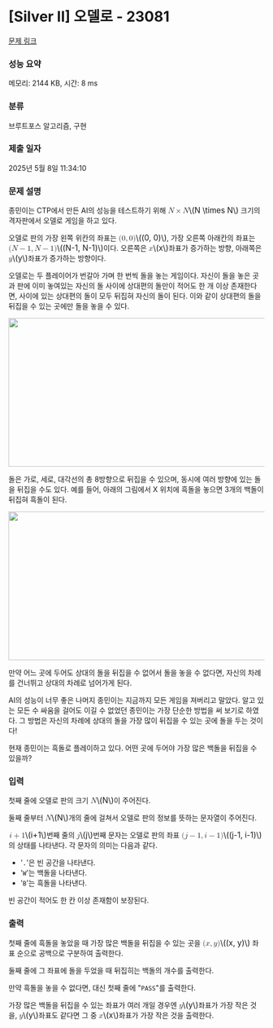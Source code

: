 # [Silver II] 오델로 - 23081 

[문제 링크](https://www.acmicpc.net/problem/23081) 

### 성능 요약

메모리: 2144 KB, 시간: 8 ms

### 분류

브루트포스 알고리즘, 구현

### 제출 일자

2025년 5월 8일 11:34:10

### 문제 설명

<p>종민이는 CTP에서 만든 AI의 성능을 테스트하기 위해 <mjx-container class="MathJax" jax="CHTML" style="font-size: 109%; position: relative;"><mjx-math class="MJX-TEX" aria-hidden="true"><mjx-mi class="mjx-i"><mjx-c class="mjx-c1D441 TEX-I"></mjx-c></mjx-mi><mjx-mo class="mjx-n" space="3"><mjx-c class="mjx-cD7"></mjx-c></mjx-mo><mjx-mi class="mjx-i" space="3"><mjx-c class="mjx-c1D441 TEX-I"></mjx-c></mjx-mi></mjx-math><mjx-assistive-mml unselectable="on" display="inline"><math xmlns="http://www.w3.org/1998/Math/MathML"><mi>N</mi><mo>×</mo><mi>N</mi></math></mjx-assistive-mml><span aria-hidden="true" class="no-mathjax mjx-copytext">\(N \times N\)</span></mjx-container> 크기의 격자판에서 오델로 게임을 하고 있다.</p>

<p>오델로 판의 가장 왼쪽 위칸의 좌표는 <mjx-container class="MathJax" jax="CHTML" style="font-size: 109%; position: relative;"><mjx-math class="MJX-TEX" aria-hidden="true"><mjx-mo class="mjx-n"><mjx-c class="mjx-c28"></mjx-c></mjx-mo><mjx-mn class="mjx-n"><mjx-c class="mjx-c30"></mjx-c></mjx-mn><mjx-mo class="mjx-n"><mjx-c class="mjx-c2C"></mjx-c></mjx-mo><mjx-mn class="mjx-n" space="2"><mjx-c class="mjx-c30"></mjx-c></mjx-mn><mjx-mo class="mjx-n"><mjx-c class="mjx-c29"></mjx-c></mjx-mo></mjx-math><mjx-assistive-mml unselectable="on" display="inline"><math xmlns="http://www.w3.org/1998/Math/MathML"><mo stretchy="false">(</mo><mn>0</mn><mo>,</mo><mn>0</mn><mo stretchy="false">)</mo></math></mjx-assistive-mml><span aria-hidden="true" class="no-mathjax mjx-copytext">\((0, 0)\)</span></mjx-container>, 가장 오른쪽 아래칸의 좌표는 <mjx-container class="MathJax" jax="CHTML" style="font-size: 109%; position: relative;"><mjx-math class="MJX-TEX" aria-hidden="true"><mjx-mo class="mjx-n"><mjx-c class="mjx-c28"></mjx-c></mjx-mo><mjx-mi class="mjx-i"><mjx-c class="mjx-c1D441 TEX-I"></mjx-c></mjx-mi><mjx-mo class="mjx-n" space="3"><mjx-c class="mjx-c2212"></mjx-c></mjx-mo><mjx-mn class="mjx-n" space="3"><mjx-c class="mjx-c31"></mjx-c></mjx-mn><mjx-mo class="mjx-n"><mjx-c class="mjx-c2C"></mjx-c></mjx-mo><mjx-mi class="mjx-i" space="2"><mjx-c class="mjx-c1D441 TEX-I"></mjx-c></mjx-mi><mjx-mo class="mjx-n" space="3"><mjx-c class="mjx-c2212"></mjx-c></mjx-mo><mjx-mn class="mjx-n" space="3"><mjx-c class="mjx-c31"></mjx-c></mjx-mn><mjx-mo class="mjx-n"><mjx-c class="mjx-c29"></mjx-c></mjx-mo></mjx-math><mjx-assistive-mml unselectable="on" display="inline"><math xmlns="http://www.w3.org/1998/Math/MathML"><mo stretchy="false">(</mo><mi>N</mi><mo>−</mo><mn>1</mn><mo>,</mo><mi>N</mi><mo>−</mo><mn>1</mn><mo stretchy="false">)</mo></math></mjx-assistive-mml><span aria-hidden="true" class="no-mathjax mjx-copytext">\((N-1, N-1)\)</span></mjx-container>이다. 오른쪽은 <mjx-container class="MathJax" jax="CHTML" style="font-size: 109%; position: relative;"><mjx-math class="MJX-TEX" aria-hidden="true"><mjx-mi class="mjx-i"><mjx-c class="mjx-c1D465 TEX-I"></mjx-c></mjx-mi></mjx-math><mjx-assistive-mml unselectable="on" display="inline"><math xmlns="http://www.w3.org/1998/Math/MathML"><mi>x</mi></math></mjx-assistive-mml><span aria-hidden="true" class="no-mathjax mjx-copytext">\(x\)</span></mjx-container>좌표가 증가하는 방향, 아래쪽은 <mjx-container class="MathJax" jax="CHTML" style="font-size: 109%; position: relative;"><mjx-math class="MJX-TEX" aria-hidden="true"><mjx-mi class="mjx-i"><mjx-c class="mjx-c1D466 TEX-I"></mjx-c></mjx-mi></mjx-math><mjx-assistive-mml unselectable="on" display="inline"><math xmlns="http://www.w3.org/1998/Math/MathML"><mi>y</mi></math></mjx-assistive-mml><span aria-hidden="true" class="no-mathjax mjx-copytext">\(y\)</span></mjx-container>좌표가 증가하는 방향이다.</p>

<p>오델로는 두 플레이어가 번갈아 가며 한 번씩 돌을 놓는 게임이다. 자신이 돌을 놓은 곳과 판에 이미 놓여있는 자신의 돌 사이에 상대편의 돌만이 적어도 한 개 이상 존재한다면, 사이에 있는 상대편의 돌이 모두 뒤집혀 자신의 돌이 된다. 이와 같이 상대편의 돌을 뒤집을 수 있는 곳에만 돌을 놓을 수 있다.</p>

<p style="text-align: center;"><img alt="" src="https://upload.acmicpc.net/813be192-9f45-484b-aa66-cc8b197e4c76/-/preview/" style="height: 292px; width: 650px;"></p>

<p>돌은 가로, 세로, 대각선의 총 8방향으로 뒤집을 수 있으며, 동시에 여러 방향에 있는 돌을 뒤집을 수도 있다. 예를 들어, 아래의 그림에서 X 위치에 흑돌을 놓으면 3개의 백돌이 뒤집혀 흑돌이 된다.</p>

<p style="text-align: center;"><img alt="" src="https://upload.acmicpc.net/0fe22f96-b26d-4337-8c83-08386ceffc9c/-/preview/" style="height: 292px; width: 650px;"></p>

<p>만약 어느 곳에 두어도 상대의 돌을 뒤집을 수 없어서 돌을 놓을 수 없다면, 자신의 차례를 건너뛰고 상대의 차례로 넘어가게 된다.</p>

<p>AI의 성능이 너무 좋은 나머지 종민이는 지금까지 모든 게임을 져버리고 말았다. 알고 있는 모든 수 싸움을 걸어도 이길 수 없었던 종민이는 가장 단순한 방법을 써 보기로 하였다. 그 방법은 자신의 차례에 상대의 돌을 가장 많이 뒤집을 수 있는 곳에 돌을 두는 것이다!</p>

<p>현재 종민이는 흑돌로 플레이하고 있다. 어떤 곳에 두어야 가장 많은 백돌을 뒤집을 수 있을까?</p>

### 입력 

 <p>첫째 줄에 오델로 판의 크기 <mjx-container class="MathJax" jax="CHTML" style="font-size: 109%; position: relative;"><mjx-math class="MJX-TEX" aria-hidden="true"><mjx-mi class="mjx-i"><mjx-c class="mjx-c1D441 TEX-I"></mjx-c></mjx-mi></mjx-math><mjx-assistive-mml unselectable="on" display="inline"><math xmlns="http://www.w3.org/1998/Math/MathML"><mi>N</mi></math></mjx-assistive-mml><span aria-hidden="true" class="no-mathjax mjx-copytext">\(N\)</span></mjx-container>이 주어진다.</p>

<p>둘째 줄부터 <mjx-container class="MathJax" jax="CHTML" style="font-size: 109%; position: relative;"><mjx-math class="MJX-TEX" aria-hidden="true"><mjx-mi class="mjx-i"><mjx-c class="mjx-c1D441 TEX-I"></mjx-c></mjx-mi></mjx-math><mjx-assistive-mml unselectable="on" display="inline"><math xmlns="http://www.w3.org/1998/Math/MathML"><mi>N</mi></math></mjx-assistive-mml><span aria-hidden="true" class="no-mathjax mjx-copytext">\(N\)</span></mjx-container>개의 줄에 걸쳐서 오델로 판의 정보를 뜻하는 문자열이 주어진다.</p>

<p><mjx-container class="MathJax" jax="CHTML" style="font-size: 109%; position: relative;"> <mjx-math class="MJX-TEX" aria-hidden="true"><mjx-mi class="mjx-i"><mjx-c class="mjx-c1D456 TEX-I"></mjx-c></mjx-mi><mjx-mo class="mjx-n" space="3"><mjx-c class="mjx-c2B"></mjx-c></mjx-mo><mjx-mn class="mjx-n" space="3"><mjx-c class="mjx-c31"></mjx-c></mjx-mn></mjx-math><mjx-assistive-mml unselectable="on" display="inline"><math xmlns="http://www.w3.org/1998/Math/MathML"><mi>i</mi><mo>+</mo><mn>1</mn></math></mjx-assistive-mml><span aria-hidden="true" class="no-mathjax mjx-copytext">\(i+1\)</span></mjx-container>번째 줄의 <mjx-container class="MathJax" jax="CHTML" style="font-size: 109%; position: relative;"><mjx-math class="MJX-TEX" aria-hidden="true"><mjx-mi class="mjx-i"><mjx-c class="mjx-c1D457 TEX-I"></mjx-c></mjx-mi></mjx-math><mjx-assistive-mml unselectable="on" display="inline"><math xmlns="http://www.w3.org/1998/Math/MathML"><mi>j</mi></math></mjx-assistive-mml><span aria-hidden="true" class="no-mathjax mjx-copytext">\(j\)</span></mjx-container>번째 문자는 오델로 판의 좌표 <mjx-container class="MathJax" jax="CHTML" style="font-size: 109%; position: relative;"><mjx-math class="MJX-TEX" aria-hidden="true"><mjx-mo class="mjx-n"><mjx-c class="mjx-c28"></mjx-c></mjx-mo><mjx-mi class="mjx-i"><mjx-c class="mjx-c1D457 TEX-I"></mjx-c></mjx-mi><mjx-mo class="mjx-n" space="3"><mjx-c class="mjx-c2212"></mjx-c></mjx-mo><mjx-mn class="mjx-n" space="3"><mjx-c class="mjx-c31"></mjx-c></mjx-mn><mjx-mo class="mjx-n"><mjx-c class="mjx-c2C"></mjx-c></mjx-mo><mjx-mi class="mjx-i" space="2"><mjx-c class="mjx-c1D456 TEX-I"></mjx-c></mjx-mi><mjx-mo class="mjx-n" space="3"><mjx-c class="mjx-c2212"></mjx-c></mjx-mo><mjx-mn class="mjx-n" space="3"><mjx-c class="mjx-c31"></mjx-c></mjx-mn><mjx-mo class="mjx-n"><mjx-c class="mjx-c29"></mjx-c></mjx-mo></mjx-math><mjx-assistive-mml unselectable="on" display="inline"><math xmlns="http://www.w3.org/1998/Math/MathML"><mo stretchy="false">(</mo><mi>j</mi><mo>−</mo><mn>1</mn><mo>,</mo><mi>i</mi><mo>−</mo><mn>1</mn><mo stretchy="false">)</mo></math></mjx-assistive-mml><span aria-hidden="true" class="no-mathjax mjx-copytext">\((j-1, i-1)\)</span></mjx-container>의 상태를 나타낸다. 각 문자의 의미는 다음과 같다.</p>

<ul>
	<li>'<code>.</code>'은 빈 공간을 나타낸다.</li>
	<li>'<code>W</code>'는 백돌을 나타낸다.</li>
	<li>'<code>B</code>'는 흑돌을 나타낸다.</li>
</ul>

<p>빈 공간이 적어도 한 칸 이상 존재함이 보장된다.</p>

### 출력 

 <p>첫째 줄에 흑돌을 놓았을 때 가장 많은 백돌을 뒤집을 수 있는 곳을 <mjx-container class="MathJax" jax="CHTML" style="font-size: 109%; position: relative;"><mjx-math class="MJX-TEX" aria-hidden="true"><mjx-mo class="mjx-n"><mjx-c class="mjx-c28"></mjx-c></mjx-mo><mjx-mi class="mjx-i"><mjx-c class="mjx-c1D465 TEX-I"></mjx-c></mjx-mi><mjx-mo class="mjx-n"><mjx-c class="mjx-c2C"></mjx-c></mjx-mo><mjx-mi class="mjx-i" space="2"><mjx-c class="mjx-c1D466 TEX-I"></mjx-c></mjx-mi><mjx-mo class="mjx-n"><mjx-c class="mjx-c29"></mjx-c></mjx-mo></mjx-math><mjx-assistive-mml unselectable="on" display="inline"><math xmlns="http://www.w3.org/1998/Math/MathML"><mo stretchy="false">(</mo><mi>x</mi><mo>,</mo><mi>y</mi><mo stretchy="false">)</mo></math></mjx-assistive-mml><span aria-hidden="true" class="no-mathjax mjx-copytext">\((x, y)\)</span></mjx-container> 좌표 순으로 공백으로 구분하여 출력한다.</p>

<p>둘째 줄에 그 좌표에 돌을 두었을 때 뒤집히는 백돌의 개수를 출력한다.</p>

<p>만약 흑돌을 놓을 수 없다면, 대신 첫째 줄에 "<code>PASS</code>"를 출력한다.</p>

<p>가장 많은 백돌을 뒤집을 수 있는 좌표가 여러 개일 경우엔 <mjx-container class="MathJax" jax="CHTML" style="font-size: 109%; position: relative;"><mjx-math class="MJX-TEX" aria-hidden="true"><mjx-mi class="mjx-i"><mjx-c class="mjx-c1D466 TEX-I"></mjx-c></mjx-mi></mjx-math><mjx-assistive-mml unselectable="on" display="inline"><math xmlns="http://www.w3.org/1998/Math/MathML"><mi>y</mi></math></mjx-assistive-mml><span aria-hidden="true" class="no-mathjax mjx-copytext">\(y\)</span></mjx-container>좌표가 가장 작은 것을, <mjx-container class="MathJax" jax="CHTML" style="font-size: 109%; position: relative;"><mjx-math class="MJX-TEX" aria-hidden="true"><mjx-mi class="mjx-i"><mjx-c class="mjx-c1D466 TEX-I"></mjx-c></mjx-mi></mjx-math><mjx-assistive-mml unselectable="on" display="inline"><math xmlns="http://www.w3.org/1998/Math/MathML"><mi>y</mi></math></mjx-assistive-mml><span aria-hidden="true" class="no-mathjax mjx-copytext">\(y\)</span></mjx-container>좌표도 같다면 그 중 <mjx-container class="MathJax" jax="CHTML" style="font-size: 109%; position: relative;"><mjx-math class="MJX-TEX" aria-hidden="true"><mjx-mi class="mjx-i"><mjx-c class="mjx-c1D465 TEX-I"></mjx-c></mjx-mi></mjx-math><mjx-assistive-mml unselectable="on" display="inline"><math xmlns="http://www.w3.org/1998/Math/MathML"><mi>x</mi></math></mjx-assistive-mml><span aria-hidden="true" class="no-mathjax mjx-copytext">\(x\)</span></mjx-container>좌표가 가장 작은 것을 출력한다.</p>

